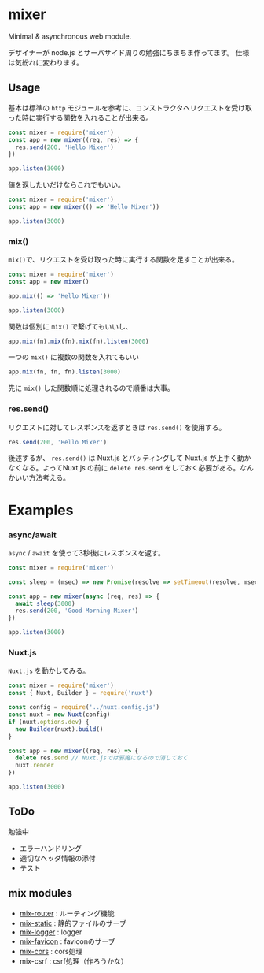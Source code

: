# mixer

Minimal & asynchronous web module.

デザイナーが node.js とサーバサイド周りの勉強にちまちま作ってます。
仕様は気紛れに変わります。

## Usage
基本は標準の ```http``` モジュールを参考に、コンストラクタへリクエストを受け取った時に実行する関数を入れることが出来る。

```js
const mixer = require('mixer')
const app = new mixer((req, res) => {
  res.send(200, 'Hello Mixer')
})

app.listen(3000)
```

値を返したいだけならこれでもいい。

```js
const mixer = require('mixer')
const app = new mixer(() => 'Hello Mixer'))

app.listen(3000)
```

### mix()

```mix()```で、リクエストを受け取った時に実行する関数を足すことが出来る。
```js
const mixer = require('mixer')
const app = new mixer()

app.mix(() => 'Hello Mixer'))

app.listen(3000)
```

関数は個別に ```mix()``` で繋げてもいいし、
```js
app.mix(fn).mix(fn).mix(fn).listen(3000)
```
一つの ```mix()``` に複数の関数を入れてもいい
```js
app.mix(fn, fn, fn).listen(3000)
```
先に ```mix()``` した関数順に処理されるので順番は大事。

### res.send()
リクエストに対してレスポンスを返すときは ```res.send()``` を使用する。
```js
res.send(200, 'Hello Mixer')
```
後述するが、 ```res.send()``` は Nuxt.js とバッティングして Nuxt.js が上手く動かなくなる。よってNuxt.js の前に ```delete res.send``` をしておく必要がある。なんかいい方法考える。


# Examples

### async/await
```async``` / ```await``` を使って3秒後にレスポンスを返す。

```js
const mixer = require('mixer')

const sleep = (msec) => new Promise(resolve => setTimeout(resolve, msec))

const app = new mixer(async (req, res) => {
  await sleep(3000)
  res.send(200, 'Good Morning Mixer')
})

app.listen(3000)
```

### Nuxt.js

```Nuxt.js``` を動かしてみる。

```js
const mixer = require('mixer')
const { Nuxt, Builder } = require('nuxt')

const config = require('../nuxt.config.js')
const nuxt = new Nuxt(config)
if (nuxt.options.dev) {
  new Builder(nuxt).build()
}

const app = new mixer((req, res) => {
  delete res.send // Nuxt.jsでは邪魔になるので消しておく
  nuxt.render
})

app.listen(3000)

```

## ToDo
勉強中
- エラーハンドリング
- 適切なヘッダ情報の添付
- テスト


## mix modules

- [mix-router](https://github.com/imatomix/mix-router) : ルーティング機能
- [mix-static](https://github.com/imatomix/mix-static) : 静的ファイルのサーブ
- [mix-logger](https://github.com/imatomix/mix-logger) : logger
- [mix-favicon](https://github.com/imatomix/mix-favicon) : faviconのサーブ
- [mix-cors](https://github.com/imatomix/mix-cors) : cors処理
- mix-csrf : csrf処理（作ろうかな）
